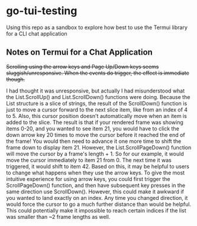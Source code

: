 # go-tui-testing
Using this repo as a sandbox to explore how best to use the Termui library for a CLI chat application


## Notes on Termui for a Chat Application

~~Scrolling using the arrow keys and Page Up/Down keys seems sluggish/unresponsive. When the events do trigger, the effect is immediate though.~~

I had thought it was unresponsive, but actually I had misunderstood what the List.ScrollUp() and List.ScrollDown() 
functions were doing. Because the List structure is a slice of strings, the result of the ScrollDown() function 
is just to move a cursor forward to the next slice item, like from an index of 4 to 5. Also, this cursor position 
doesn't automatically move when an item is added to the slice. The result is that if your rendered frame was showing 
items 0-20, and you wanted to see item 21, you would have to click the down arrow key 20 times to move the cursor 
before it reached the end of the frame! You would then need to advance it one more time to shift the frame down to 
display item 21. However, the List.ScrollPageDown() function will move the cursor by a frame's length + 1. So for 
our example, it would move the cursor immediately to item 21 from 0. The next time it was triggered, it would shift to
item 42. Based on this, it may be helpful to users to change what happens when they use the arrow keys. To give the 
most intuitive experience for using arrow keys, you could first trigger the ScrollPageDown() function, and then have 
subsequent key presses in the same direction use ScrollDown(). However, this could make it awkward if you wanted to 
land exactly on an index. Any time you changed direction, it would force the cursor to go a much further distance 
than would be helpful. This could potentially make it impossible to reach certain indices if the list was smaller 
than ~2 frame lengths as well.